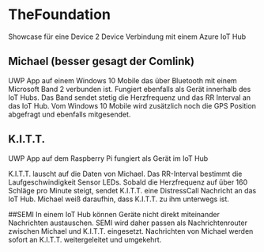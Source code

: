 # TheFoundation
Showcase für eine Device 2 Device Verbindung mit einem Azure IoT Hub

## Michael (besser gesagt der Comlink)
UWP App auf einem Windows 10 Mobile das über Bluetooth mit einem Microsoft Band 2 verbunden ist. Fungiert ebenfalls als Gerät innerhalb des IoT Hubs.
Das Band sendet stetig die Herzfrequenz und das RR Interval an das IoT Hub. Vom Windows 10 Mobile wird zusätzlich noch die GPS Position abgefragt und ebenfalls mitgesendet.

## K.I.T.T.
UWP App auf dem Raspberry Pi fungiert als Gerät im IoT Hub

K.I.T.T. lauscht auf die Daten von Michael. Das RR-Interval bestimmt die Laufgeschwindigkeit Sensor LEDs. Sobald die Herzfrequenz auf über 160 Schläge pro Minute steigt, sendet K.I.T.T. eine DistressCall Nachricht an das IoT Hub.
Michael weiß daraufhin, dass K.I.T.T. zu ihm unterwegs ist.

##SEMI
In einem IoT Hub können Geräte nicht direkt miteinander Nachrichten austauschen. SEMI wird daher passen als Nachrichtenrouter zwischen Michael und K.I.T.T. eingesetzt. Nachrichten von Michael werden sofort an K.I.T.T. weitergeleitet und umgekehrt.


